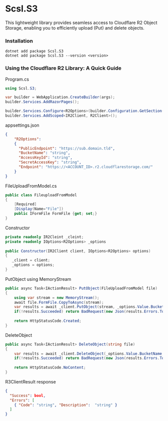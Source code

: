 # Scsl.S3
This lightweight library provides seamless access to Cloudflare R2 Object Storage, enabling you to efficiently upload (Put) and delete objects.

### Installation
```
dotnet add package Scsl.S3 
dotnet add package Scsl.S3 --version <version>
```

### Using the Cloudflare R2 Library: A Quick Guide
Program.cs
```csharp
using Scsl.S3;

var builder = WebApplication.CreateBuilder(args);
builder.Services.AddRazorPages();

builder.Services.Configure<R2Options>(builder.Configuration.GetSection(R2Options.Name));
builder.Services.AddScoped<IR2Client, R2Client>();
```
appsettings.json
```json
{
    "R2Options":
    {
      "PublicEndpoint": "https://sub.domain.tld",
      "BucketName": "string",
      "AccessKeyId": "string",
      "SecretAccessKey": "string",
      "Endpoint": "https://<ACCOUNT_ID>.r2.cloudflarestorage.com/"
    }
}
```
FileUploadFromModel.cs
```csharp
public class FileuploadFromModel
{
    [Required]
    [Display(Name="File"])
    public IFormFile FormFile {get; set;}
}
```
Constructor 
```csharp
private readonly IR2Cleint _cleint;
private readonly IOptions<R2Options> _options
    
public Constructor(IR2Client client, IOptions<R2Options> options)
{
   _client = client;
   _options = options;
}
```
PutObject using MemoryStream
```csharp
public async Task<IActionResult> PutObject(FileUploadFromModel file)
{
    using var stream = new MemoryStream();
    await file.FormFile.CopyToAsync(stream);
    var results = await _client.PutObject(stream, _options.Value.BucketName, "Upload/file.ext");
    if(!results.Succeeded) return BadRequest(new Json(results.Errors.ToList());
    
    return HttpStatusCode.Created;
}
```
DeleteObject
```csharp
public async Task<IActionResult> DeleteObject(string file)
{
    var results = await _client.DeleteObject(_options.Value.BucketName, file);
    if(!results.Succeeded) return BadRequest(new Json(results.Errors.ToList());
    
    return HttpStatusCode.NoContent;
}
```
R3ClientResult response
```json
{
  "Success": bool,
  "Errors": [
    { "Code": "string", "Description":  "string" }
  ]
}
```


